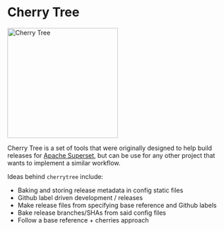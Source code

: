 # Cherry Tree
<img src="https://i.imgur.com/QGyxImm.jpg" title="Cherry Tree" width="250" />

Cherry Tree is a set of tools that were originally designed to help
build releases for
[Apache Superset](https://github.com/apache/incubator-superset),
but can be use for any other project
that wants to implement a similar workflow.

Ideas behind `cherrytree` include:
* Baking and storing release metadata in config static files
* Github label driven development / releases
* Make release files from specifying base reference and Github labels
* Bake release branches/SHAs from said config files
* Follow a base reference + cherries approach
